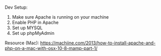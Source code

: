 Dev Setup:

1. Make sure Apache is running on your machine
2. Enable PHP in Apache 
3. Set up MYSQL
4. Set up phpMyAdmin

Resource (Mac): https://machiine.com/2013/how-to-install-apache-and-php-on-a-mac-with-osx-10-8-mamp-part-1/